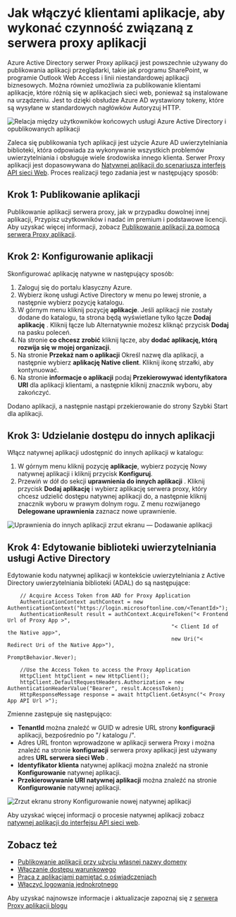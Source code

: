 <properties
    pageTitle="Jak włączyć publikowanie klientami aplikacje z aplikacjami serwera proxy | Microsoft Azure"
    description="Opisano, jak włączyć aplikacje klientami komunikowanie się z Azure AD aplikacji serwera Proxy łącznika bezpieczny dostęp zdalny do aplikacji lokalnej."
    services="active-directory"
    documentationCenter=""
    authors="kgremban"
    manager="femila"
    editor=""/>

<tags
    ms.service="active-directory"
    ms.workload="identity"
    ms.tgt_pltfrm="na"
    ms.devlang="na"
    ms.topic="article"
    ms.date="06/22/2016"
    ms.author="kgremban"/>

# <a name="how-to-enable-native-client-apps-to-interact-with-proxy-applications"></a>Jak włączyć klientami aplikacje, aby wykonać czynność związaną z serwera proxy aplikacji

Azure Active Directory serwer Proxy aplikacji jest powszechnie używany do publikowania aplikacji przeglądarki, takie jak programu SharePoint, w programie Outlook Web Access i linii niestandardowej aplikacji biznesowych. Można również umożliwia za publikowanie klientami aplikacje, które różnią się w aplikacjach sieci web, ponieważ są instalowane na urządzeniu. Jest to dzięki obsłudze Azure AD wystawiony tokeny, które są wysyłane w standardowych nagłówków Autoryzuj HTTP.

![Relacja między użytkowników końcowych usługi Azure Active Directory i opublikowanych aplikacji](./media/active-directory-application-proxy-native-client/richclientflow.png)

Zaleca się publikowania tych aplikacji jest użycie Azure AD uwierzytelniania biblioteki, która odpowiada za wykonywanie wszystkich problemów uwierzytelniania i obsługuje wiele środowiska innego klienta. Serwer Proxy aplikacji jest dopasowywana do [Natywnej aplikacji do scenariusza interfejs API sieci Web](active-directory-authentication-scenarios.md#native-application-to-web-api). Proces realizacji tego zadania jest w następujący sposób:

## <a name="step-1-publish-your-application"></a>Krok 1: Publikowanie aplikacji

Publikowanie aplikacji serwera proxy, jak w przypadku dowolnej innej aplikacji, Przypisz użytkowników i nadać im premium i podstawowe licencji. Aby uzyskać więcej informacji, zobacz [Publikowanie aplikacji za pomocą serwera Proxy aplikacji](active-directory-application-proxy-publish.md).

## <a name="step-2-configure-your-application"></a>Krok 2: Konfigurowanie aplikacji

Skonfigurować aplikację natywne w następujący sposób:

1. Zaloguj się do portalu klasyczny Azure.
2. Wybierz ikonę usługi Active Directory w menu po lewej stronie, a następnie wybierz pozycję katalogu.
3. W górnym menu kliknij pozycję **aplikacje**. Jeśli aplikacji nie zostały dodane do katalogu, ta strona będą wyświetlane tylko łącze **Dodaj aplikację** . Kliknij łącze lub Alternatywnie możesz kliknąć przycisk **Dodaj** na pasku poleceń.
4. Na stronie **co chcesz zrobić** kliknij łącze, aby **dodać aplikację, którą rozwija się w mojej organizacji**.
5. Na stronie **Przekaż nam o aplikacji** Określ nazwę dla aplikacji, a następnie wybierz **aplikację Native client**. Kliknij ikonę strzałki, aby kontynuować.
6. Na stronie **informacje o aplikacji** podaj **Przekierowywać identyfikatora URI** dla aplikacji klientami, a następnie kliknij znacznik wyboru, aby zakończyć.

Dodano aplikacji, a następnie nastąpi przekierowanie do strony Szybki Start dla aplikacji.

## <a name="step-3-grant-access-to-other-applications"></a>Krok 3: Udzielanie dostępu do innych aplikacji

Włącz natywnej aplikacji udostępnić do innych aplikacji w katalogu:

1. W górnym menu kliknij pozycję **aplikacje**, wybierz pozycję Nowy natywnej aplikacji i kliknij przycisk **Konfiguruj**.
2. Przewiń w dół do sekcji **uprawnienia do innych aplikacji** . Kliknij przycisk **Dodaj aplikację** i wybierz aplikację serwera proxy, który chcesz udzielić dostępu natywnej aplikacji do, a następnie kliknij znacznik wyboru w prawym dolnym rogu. Z menu rozwijanego **Delegowane uprawnienia** zaznacz nowe uprawnienie.

![Uprawnienia do innych aplikacji zrzut ekranu — Dodawanie aplikacji](./media/active-directory-application-proxy-native-client/delegate_native_app.png)

## <a name="step-4-edit-the-active-directory-authentication-library"></a>Krok 4: Edytowanie biblioteki uwierzytelniania usługi Active Directory

Edytowanie kodu natywnej aplikacji w kontekście uwierzytelniania z Active Directory uwierzytelniania biblioteki (ADAL) do są następujące:

        // Acquire Access Token from AAD for Proxy Application
        AuthenticationContext authContext = new AuthenticationContext("https://login.microsoftonline.com/<TenantId>");
        AuthenticationResult result = authContext.AcquireToken("< Frontend Url of Proxy App >",
                                                        "< Client Id of the Native app>",
                                                        new Uri("< Redirect Uri of the Native App>"),
                                                        PromptBehavior.Never);

        //Use the Access Token to access the Proxy Application
        HttpClient httpClient = new HttpClient();
        httpClient.DefaultRequestHeaders.Authorization = new AuthenticationHeaderValue("Bearer", result.AccessToken);
        HttpResponseMessage response = await httpClient.GetAsync("< Proxy App API Url >");

Zmienne zastępuje się następująco:

- **TenantId** można znaleźć w GUID w adresie URL strony **konfiguracji** aplikacji, bezpośrednio po "/ katalogu /".
- Adres URL fronton wprowadzone w aplikacji serwera Proxy i można znaleźć na stronie **konfiguracji** serwera proxy aplikacji jest używany adres **URL serwera sieci Web** .
- **Identyfikator klienta** natywnej aplikacji można znaleźć na stronie **Konfigurowanie** natywnej aplikacji.
- **Przekierowywanie URI natywnej aplikacji** można znaleźć na stronie **Konfigurowanie** natywnej aplikacji.

![Zrzut ekranu strony Konfigurowanie nowej natywnej aplikacji](./media/active-directory-application-proxy-native-client/new_native_app.png)

Aby uzyskać więcej informacji o procesie natywnej aplikacji zobacz [natywnej aplikacji do interfejsu API sieci web](active-directory-authentication-scenarios.md#native-application-to-web-api).


## <a name="see-also"></a>Zobacz też

- [Publikowanie aplikacji przy użyciu własnej nazwy domeny](active-directory-application-proxy-custom-domains.md)
- [Włączanie dostępu warunkowego](active-directory-application-proxy-conditional-access.md)
- [Praca z aplikacjami pamiętać o oświadczeniach](active-directory-application-proxy-claims-aware-apps.md)
- [Włączyć logowania jednokrotnego](active-directory-application-proxy-sso-using-kcd.md)

Aby uzyskać najnowsze informacje i aktualizacje zapoznaj się z [serwera Proxy aplikacji blogu](http://blogs.technet.com/b/applicationproxyblog/)

